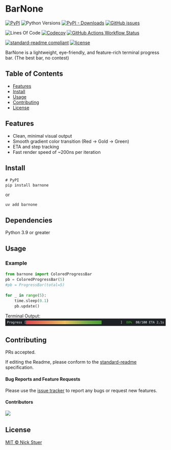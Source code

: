 # BarNone

[![PyPI](https://img.shields.io/pypi/v/barnone?label=barnone)](https://pypi.org/project/barnone/)
![Python Versions](https://img.shields.io/badge/python-3.9+-blue?logo=python)
[![PyPI - Downloads](https://img.shields.io/pypi/dm/barnone)](https://pypistats.org/packages/barnone)
[![GitHub issues](https://img.shields.io/github/issues/nickstuer/barnone.svg)](https://github.com/nickstuer/barnone/issues)

![Lines Of Code](https://tokei.rs/b1/github/nickstuer/barnone)
[![Codecov](https://img.shields.io/codecov/c/github/nickstuer/barnone)](https://app.codecov.io/gh/nickstuer/barnone)
[![GitHub Actions Workflow Status](https://img.shields.io/github/actions/workflow/status/nickstuer/barnone/run_tests.yml)](https://github.com/nickstuer/barnone/actions/workflows/run_tests.yml)

[![standard-readme compliant](https://img.shields.io/badge/readme%20style-standard-brightgreen.svg?style=flat-square)](https://github.com/RichardLitt/standard-readme)
[![license](https://img.shields.io/github/license/nickstuer/barnone.svg)](LICENSE)

BarNone is a lightweight, eye-friendly, and feature-rich terminal progress bar. (The best bar, no contest)

## Table of Contents

- [Features](https://github.com/nickstuer/barnone?tab=readme-ov-file#features)
- [Install](https://github.com/nickstuer/barnone?tab=readme-ov-file#install)
- [Usage](https://github.com/nickstuer/barnone?tab=readme-ov-file#usage)
- [Contributing](https://github.com/nickstuer/barnone?tab=readme-ov-file#contributing)
- [License](https://github.com/nickstuer/barnone?tab=readme-ov-file#license)

## Features

 - Clean, minimal visual output
 - Smooth gradient color transition (Red → Gold → Green)
 - ETA and step tracking
 - Fast render speed of ~200ns per iteration

## Install

```
# PyPI
pip install barnone
```
or
```
uv add barnone
```

## Dependencies
Python 3.9 or greater

## Usage

### Example
```python
from barnone import ColoredProgressBar
pb = ColoredProgressBar(5)
#pb = ProgressBar(total=5)

for _ in range(5):
    time.sleep(0.1)
    pb.update()
```

Terminal Output:
![ColoredProgressBar Example](https://raw.githubusercontent.com/nickstuer/BarNone/refs/heads/main/screenshots/ColoredProgressBar.png "ColoredProgressBar Example")


## Contributing

PRs accepted.

If editing the Readme, please conform to the [standard-readme](https://github.com/RichardLitt/standard-readme) specification.

#### Bug Reports and Feature Requests
Please use the [issue tracker](https://github.com/nickstuer/barnone/issues) to report any bugs or request new features.

#### Contributors

<a href = "https://github.com/nickstuer/barnone/graphs/contributors">
  <img src = "https://contrib.rocks/image?repo=nickstuer/barnone"/>
</a>

## License

[MIT © Nick Stuer](LICENSE)